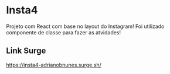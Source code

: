 # Insta4

Projeto com React com base no layout do Instagram!
Foi utilizado componente de classe para fazer as atvidades!

## Link Surge

https://insta4-adrianobnunes.surge.sh/